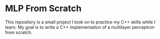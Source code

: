 # MLP From Scratch

This repository is a small project I took on to practice my C++ skills while I
learn. My goal is to write a C++ implementation of a multilayer perceptron
from scratch.
